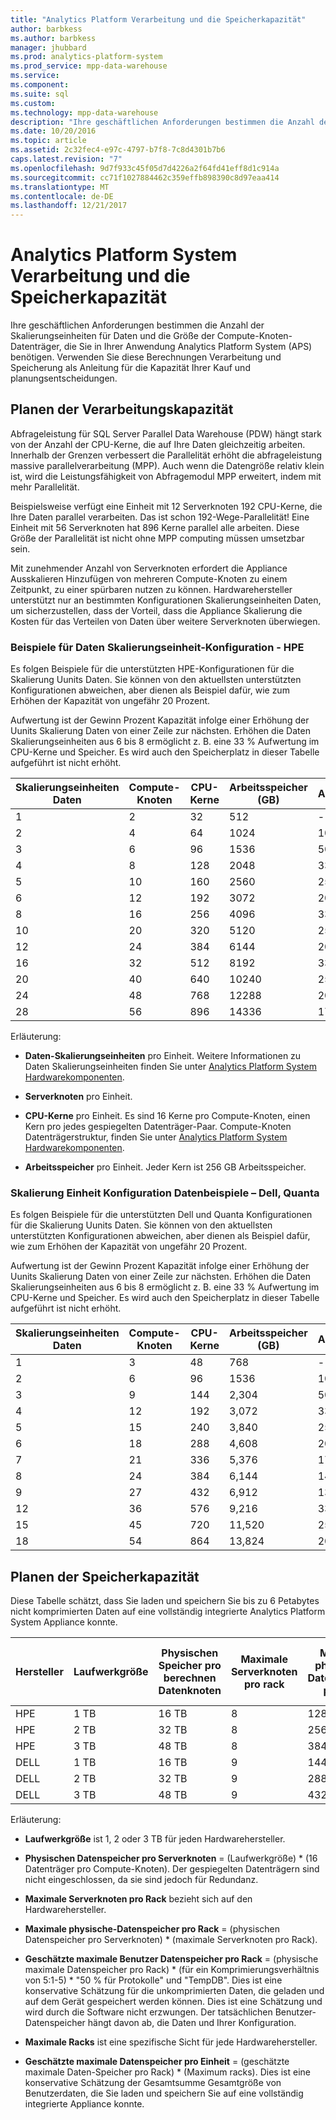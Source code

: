 ```yaml
---
title: "Analytics Platform Verarbeitung und die Speicherkapazität"
author: barbkess
ms.author: barbkess
manager: jhubbard
ms.prod: analytics-platform-system
ms.prod_service: mpp-data-warehouse
ms.service: 
ms.component: 
ms.suite: sql
ms.custom: 
ms.technology: mpp-data-warehouse
description: "Ihre geschäftlichen Anforderungen bestimmen die Anzahl der Skalierungseinheiten für Daten und die Größe der Compute-Knoten-Datenträger, die Sie in Ihrer Anwendung Analytics Platform System (APS) benötigen."
ms.date: 10/20/2016
ms.topic: article
ms.assetid: 2c32fec4-e97c-4797-b7f8-7c8d4301b7b6
caps.latest.revision: "7"
ms.openlocfilehash: 9d7f933c45f05d7d4226a2f64fd41eff8d1c914a
ms.sourcegitcommit: cc71f1027884462c359effb898390c8d97eaa414
ms.translationtype: MT
ms.contentlocale: de-DE
ms.lasthandoff: 12/21/2017
---
```

# <a name="analytics-platform-system-processing-and-storage-capacity"></a>Analytics Platform System Verarbeitung und die Speicherkapazität
Ihre geschäftlichen Anforderungen bestimmen die Anzahl der Skalierungseinheiten für Daten und die Größe der Compute-Knoten-Datenträger, die Sie in Ihrer Anwendung Analytics Platform System (APS) benötigen. Verwenden Sie diese Berechnungen Verarbeitung und Speicherung als Anleitung für die Kapazität Ihrer Kauf und planungsentscheidungen.  
  
  
## <a name="section1"></a>Planen der Verarbeitungskapazität  
Abfrageleistung für SQL Server Parallel Data Warehouse (PDW) hängt stark von der Anzahl der CPU-Kerne, die auf Ihre Daten gleichzeitig arbeiten. Innerhalb der Grenzen verbessert die Parallelität erhöht die abfrageleistung massive parallelverarbeitung (MPP). Auch wenn die Datengröße relativ klein ist, wird die Leistungsfähigkeit von Abfragemodul MPP erweitert, indem mit mehr Parallelität.  
  
Beispielsweise verfügt eine Einheit mit 12 Serverknoten 192 CPU-Kerne, die Ihre Daten parallel verarbeiten. Das ist schon 192-Wege-Parallelität! Eine Einheit mit 56 Serverknoten hat 896 Kerne parallel alle arbeiten. Diese Größe der Parallelität ist nicht ohne MPP computing müssen umsetzbar sein.  
  
Mit zunehmender Anzahl von Serverknoten erfordert die Appliance Ausskalieren Hinzufügen von mehreren Compute-Knoten zu einem Zeitpunkt, zu einer spürbaren nutzen zu können. Hardwarehersteller unterstützt nur an bestimmten Konfigurationen Skalierungseinheiten Daten, um sicherzustellen, dass der Vorteil, dass die Appliance Skalierung die Kosten für das Verteilen von Daten über weitere Serverknoten überwiegen.  
  
### <a name="data-scale-unit-configuration-examples---hpe"></a>Beispiele für Daten Skalierungseinheit-Konfiguration - HPE  
Es folgen Beispiele für die unterstützten HPE-Konfigurationen für die Skalierung Uunits Daten. Sie können von den aktuellsten unterstützten Konfigurationen abweichen, aber dienen als Beispiel dafür, wie zum Erhöhen der Kapazität von ungefähr 20 Prozent.  
  
Aufwertung ist der Gewinn Prozent Kapazität infolge einer Erhöhung der Uunits Skalierung Daten von einer Zeile zur nächsten. Erhöhen die Daten Skalierungseinheiten aus 6 bis 8 ermöglicht z. B. eine 33 % Aufwertung im CPU-Kerne und Speicher.  Es wird auch den Speicherplatz in dieser Tabelle aufgeführt ist nicht erhöht.  
  
|Skalierungseinheiten Daten|Compute-Knoten|CPU-Kerne|Arbeitsspeicher (GB)|Aufwertung|  
|--------------------|-----------------|-------------|-----------------|----------|  
|1|2|32|512|-|  
|2|4|64|1024|100%|  
|3|6|96|1536|50%|  
|4|8|128|2048|33%|  
|5|10|160|2560|25%|  
|6|12|192|3072|20%|  
|8|16|256|4096|33%|  
|10|20|320|5120|25%|  
|12|24|384|6144|20%|  
|16|32|512|8192|33%|  
|20|40|640|10240|25%|  
|24|48|768|12288|20%|  
|28|56|896|14336|17%|  
  
Erläuterung:  
  
-   **Daten-Skalierungseinheiten** pro Einheit. Weitere Informationen zu Daten Skalierungseinheiten finden Sie unter [Analytics Platform System Hardwarekomponenten](hardware-components.md).  
  
-   **Serverknoten** pro Einheit.  
  
-   **CPU-Kerne** pro Einheit. Es sind 16 Kerne pro Compute-Knoten, einen Kern pro jedes gespiegelten Datenträger-Paar. Compute-Knoten Datenträgerstruktur, finden Sie unter [Analytics Platform System Hardwarekomponenten](hardware-components.md).  
  
-   **Arbeitsspeicher** pro Einheit. Jeder Kern ist 256 GB Arbeitsspeicher.  
  
### <a name="data-scale-unit-configuration-examples--dell-quanta"></a>Skalierung Einheit Konfiguration Datenbeispiele – Dell, Quanta  
Es folgen Beispiele für die unterstützten Dell und Quanta Konfigurationen für die Skalierung Uunits Daten. Sie können von den aktuellsten unterstützten Konfigurationen abweichen, aber dienen als Beispiel dafür, wie zum Erhöhen der Kapazität von ungefähr 20 Prozent.  
  
Aufwertung ist der Gewinn Prozent Kapazität infolge einer Erhöhung der Uunits Skalierung Daten von einer Zeile zur nächsten. Erhöhen die Daten Skalierungseinheiten aus 6 bis 8 ermöglicht z. B. eine 33 % Aufwertung im CPU-Kerne und Speicher. Es wird auch den Speicherplatz in dieser Tabelle aufgeführt ist nicht erhöht.  
  
|Skalierungseinheiten Daten|Compute-Knoten|CPU-Kerne|Arbeitsspeicher (GB)|Aufwertung|  
|--------------------|-----------------|-------------|-----------------|----------|  
|1|3|48|768|-|  
|2|6|96|1536|100%|  
|3|9|144|2,304|50%|  
|4|12|192|3,072|33%|  
|5|15|240|3,840|25%|  
|6|18|288|4,608|20%|  
|7|21|336|5,376|17%|  
|8|24|384|6,144|14%|  
|9|27|432|6,912|13%|  
|12|36|576|9,216|33%|  
|15|45|720|11,520|25%|  
|18|54|864|13,824|20%|  
  
## <a name="section2"></a>Planen der Speicherkapazität  
Diese Tabelle schätzt, dass Sie laden und speichern Sie bis zu 6 Petabytes nicht komprimierten Daten auf eine vollständig integrierte Analytics Platform System Appliance konnte. 
  
|Hersteller|Laufwerkgröße|Physischen Speicher pro berechnen Datenknoten|Maximale Serverknoten pro rack|Maximale physische-Datenspeicher pro rack|Geschätzte maximale Benutzer Datenspeicher pro rack|Maximale racks|Geschätzte maximale Benutzer Datenspeicher pro Einheit|  
|----------|--------------|------------------------------------------|----------------------------------|------------------------------------------|------------------------------------------------|-----------------|-----------------------------------------------------|  
|HPE|1 TB|16 TB|8|128 TB|320 TB|7|2,240 TB|  
|HPE|2 TB|32 TB|8|256 TB|640 TB|7|4,480 TB|  
|HPE|3 TB|48 TB|8|384 TB|960 TB|7|6,720 TB|  
|DELL|1 TB|16 TB|9|144 TB|360 TB|6|2,160 TB|  
|DELL|2 TB|32 TB|9|288 TB|720 TB|6|4.320 TB|  
|DELL|3 TB|48 TB|9|432 TB|1080 TB|6|6,480 TB|  
  
Erläuterung:  
  
-   **Laufwerkgröße** ist 1, 2 oder 3 TB für jeden Hardwarehersteller.  
  
-   **Physischen Datenspeicher pro Serverknoten** = (Laufwerkgröße) * (16 Datenträger pro Compute-Knoten). Der gespiegelten Datenträgern sind nicht eingeschlossen, da sie sind jedoch für Redundanz.  
  
-   **Maximale Serverknoten pro Rack** bezieht sich auf den Hardwarehersteller.  
  
-   **Maximale physische-Datenspeicher pro Rack** = (physischen Datenspeicher pro Serverknoten) * (maximale Serverknoten pro Rack).  
  
-   **Geschätzte maximale Benutzer Datenspeicher pro Rack** = (physische maximale Datenspeicher pro Rack) * (für ein Komprimierungsverhältnis von 5:1-5) \* "50 % für Protokolle" und "TempDB". Dies ist eine konservative Schätzung für die unkomprimierten Daten, die geladen und auf dem Gerät gespeichert werden können. Dies ist eine Schätzung und wird durch die Software nicht erzwungen. Der tatsächlichen Benutzer-Datenspeicher hängt davon ab, die Daten und Ihrer Konfiguration.  
  
-   **Maximale Racks** ist eine spezifische Sicht für jede Hardwarehersteller.  
  
-   **Geschätzte maximale Datenspeicher pro Einheit** = (geschätzte maximale Daten-Speicher pro Rack) * (Maximum racks). Dies ist eine konservative Schätzung der Gesamtsumme Gesamtgröße von Benutzerdaten, die Sie laden und speichern Sie auf eine vollständig integrierte Appliance konnte.  
  
